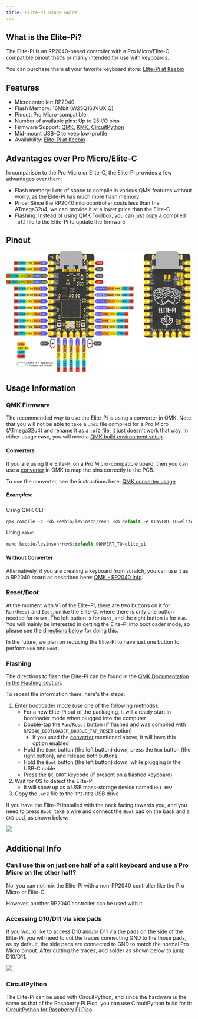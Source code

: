 ```yaml
---
title: Elite-Pi Usage Guide
---
```


## What is the Elite-Pi?

The Elite-Pi is an RP2040-based controller with a Pro Micro/Elite-C compatible pinout that's primarily intended for use with keyboards.

You can purchase them at your favorite keyboard store: [Elite-Pi at Keebio](https://keeb.io/products/elite-pi-usb-c-pro-micro-replacement-rp2040)

## Features

- Microcontroller: RP2040
- Flash Memory: 16Mbit (W25Q16JVUXIQ)
- Pinout: Pro Micro-compatible
- Number of available pins: Up to 25 I/O pins
- Firmware Support: [QMK](https://docs.qmk.fm/#/platformdev_rp2040), [KMK](https://github.com/KMKfw/kmk_firmware), [CircuitPython](https://circuitpython.org/)
- Mid-mount USB-C to keep low-profile
- Availability: [Elite-Pi at Keebio](https://keeb.io/products/elite-pi-usb-c-pro-micro-replacement-rp2040)

## Advantages over Pro Micro/Elite-C

In comparison to the Pro Micro or Elite-C, the Elite-Pi provides a few advantages over them:

- Flash memory: Lots of space to compile in various QMK features without worry, as the Elite-Pi has much more flash memory 
- Price: Since the RP2040 microcontroller costs less than the ATmega32u4, we can provide it at a lower price than the Elite-C
- Flashing: Instead of using QMK Toolbox, you can just copy a complied `.uf2` file to the Elite-Pi to update the firmware

## Pinout

![](assets/images/elite-pi/Elite-Pi_Pinout-Both.png)

## Usage Information

### QMK Firmware

The recommended way to use the Elite-Pi is using a converter in QMK. Note that you will not be able to take a `.hex` file compiled for a Pro Micro (ATmega32u4) and rename it as a `.uf2` file, it just doesn't work that way. In either usage case, you will need a [QMK build environment setup](remapping-keyboard#qmk-firmware-build-environment).

#### Converters

If you are using the Elite-Pi on a Pro Micro-compatible board, then you can use a [converter](https://docs.qmk.fm/#/feature_converters?id=converters) in QMK to map the pins correctly to the PCB.

To use the converter, see the instructions here: [QMK converter usage](https://docs.qmk.fm/#/feature_converters?id=overview)

##### Examples:

Using QMK CLI:
```js
qmk compile -c -kb keebio/levinson/rev3 -km default -e CONVERT_TO=elite_pi
```

Using `make`:
```js
make keebio/levinson/rev3:default CONVERT_TO=elite_pi
```

#### Without Converter

Alternatively, if you are creating a keyboard from scratch, you can use it as a RP2040 board as described here: [QMK - RP2040 Info](https://docs.qmk.fm/#/platformdev_rp2040).

### Reset/Boot

At the moment with V1 of the Elite-Pi, there are two buttons on it for `Run/Reset` and `Boot`, unlike the Elite-C, where there is only one button needed for `Reset`. The left button is for `Boot`, and the right button is for `Run`. You will mainly be interested in getting the Elite-Pi into bootloader mode, so please see the [directions below](#flashing) for doing this.

In the future, we plan on reducing the Elite-Pi to have just one button to perform `Run` and `Boot`.

### Flashing

The directions to flash the Elite-Pi can be found in the [QMK Documentation in the Flashing section](https://docs.qmk.fm/#/flashing?id=raspberry-pi-rp2040-uf2).

To repeat the information there, here's the steps:

1. Enter bootloader mode (use one of the following methods):
   - For a new Elite-Pi out of the packaging, it will already start in bootloader mode when plugged into the computer
   - Double-tap the `Run/Reset` button (if flashed and was compiled with `RP2040_BOOTLOADER_DOUBLE_TAP_RESET` option)
     - If you used the [converter](#converters) mentioned above, it will have this option enabled
   - Hold the `Boot` button (the left button) down, press the `Run` button (the right button), and release both buttons
   - Hold the `Boot` button (the left button) down, while plugging in the USB-C cable
   - Press the `QK_BOOT` keycode (if present on a flashed keyboard)
2. Wait for OS to detect the Elite-Pi
    - It will show up as a USB mass-storage device named `RPI-RP2`
3. Copy the `.uf2` file to the `RPI-RP2` USB drive

If you have the Elite-Pi installed with the back facing towards you, and you need to press `Boot`, take a wire and connect the `Boot` pad on the back and a `GND` pad, as shown below:

![](assets/images/elite-pi/backside-boot.png)

<!-- TODO: Add screenshots of Mac and Windows -->

## Additional Info

### Can I use this on just one half of a split keyboard and use a Pro Micro on the other half?

No, you can not mix the Elite-Pi with a non-RP2040 controller like the Pro Micro or Elite-C.

However, another RP2040 controller can be used with it.

### Accessing D10/D11 via side pads

If you would like to access D10 and/or D11 via the pads on the side of the Elite-Pi, you will need to cut the traces connecting GND to the those pads, as by default, the side pads are connected to GND to match the normal Pro Micro pinout. After cutting the traces, add solder as shown below to jump D10/D11.

![](assets/images/elite-pi/d10-d11-jump.png)

### CircuitPython

The Elite-Pi can be used with CircuitPython, and since the hardware is the same as that of the Raspberry Pi Pico, you can use CircuitPython build for it: [CircuitPython for Raspberry Pi Pico](https://circuitpython.org/board/raspberry_pi_pico/)
